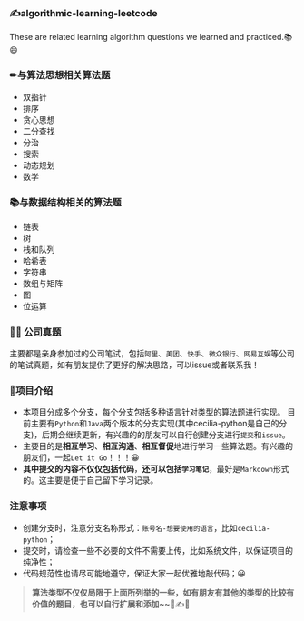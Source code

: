 ### ✍algorithmic-learning-leetcode
These are related learning algorithm questions we learned and practiced.📚😄
### ✏与算法思想相关算法题
- 双指针
- 排序
- 贪心思想
- 二分查找
- 分治
- 搜索
- 动态规划
- 数学
### 📚与数据结构相关的算法题
- 链表
- 树
- 栈和队列
- 哈希表
- 字符串
- 数组与矩阵
- 图
- 位运算
### 👩‍💻 公司真题
主要都是亲身参加过的公司笔试，包括`阿里`、`美团`、`快手`、`微众银行`、`网易互娱`等公司的笔试真题，如有朋友提供了更好的解决思路，可以issue或者联系我！
### 💪项目介绍
- 本项目分成多个分支，每个分支包括多种语言针对类型的算法题进行实现。
目前主要有`Python`和`Java`两个版本的分支实现(其中cecilia-python是自己的分支)，后期会继续更新，有兴趣的的朋友可以自行创建分支进行`提交`和`issue`。
- 主要目的是**相互学习**、**相互沟通**、**相互督促**地进行学习一些算法题。有兴趣的朋友们，一起`Let it Go`！！！😀
- **其中提交的内容不仅仅包括代码**，**还可以包括`学习笔记`**，最好是`Markdown`形式的。这主要是便于自己留下学习记录。

### 注意事项
- 创建分支时，注意分支名称形式：`账号名-想要使用的语言`，比如`cecilia-python`；
- 提交时，请检查一些不必要的文件不需要上传，比如系统文件，以保证项目的纯净性；
- 代码规范性也请尽可能地遵守，保证大家一起优雅地敲代码；😀

> **算法类型不仅仅局限于上面所列举的一些，如有朋友有其他的类型的比较有价值的题目，也可以自行扩展和添加~~**🎨✍💯

